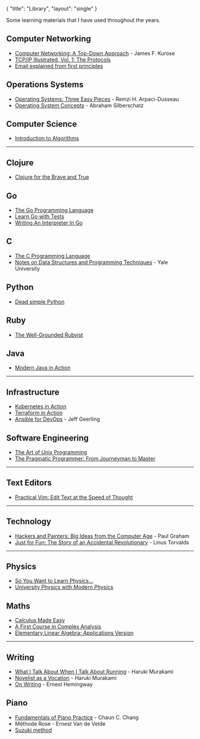 {
   "title": "Library",
   "layout": "single"
}

Some learning materials that I have used throughout the years.

## Computer Networking

+ [Computer Networking: A Top-Down
  Approach](https://www.goodreads.com/book/show/83847.Computer_Networking) - James F. Kurose
+ [TCP/IP Illustrated, Vol. 1: The Protocols](https://www.goodreads.com/book/show/505560.TCP_IP_Illustrated_Vol_1)
+ [Email explained from first principles](https://explained-from-first-principles.com/email/)
  
## Operations Systems

+ [Operating Systems: Three Easy
  Pieces](https://www.goodreads.com/book/show/17374825-operating-systems) - Remzi H. Arpaci-Dusseau
+ [Operating System
  Concepts](https://www.goodreads.com/book/show/83833.Operating_System_Concepts) - Abraham Silberschatz
  
## Computer Science

+ [Introduction to Algorithms](https://www.goodreads.com/book/show/108986.Introduction_to_Algorithms)
   
---

## Clojure

+ [Clojure for the Brave and True](https://www.braveclojure.com/)

## Go

+ [The Go Programming Language](https://www.goodreads.com/book/show/25080953-the-go-programming-language)
+ [Learn Go with Tests](https://quii.gitbook.io/learn-go-with-tests/)
+ [Writing An Interpreter In Go](https://interpreterbook.com/)

## C

+ [The C Programming Language](https://www.goodreads.com/book/show/515601.The_C_Programming_Language)
+ [Notes on Data Structures and Programming
  Techniques](https://cs.yale.edu/homes/aspnes/classes/223/notes.html) - Yale University
  
## Python

+ [Dead simple Python](https://www.goodreads.com/book/show/52555538-dead-simple-python)

## Ruby

+ [The Well-Grounded Rubyist](https://www.goodreads.com/book/show/58355109-the-well-grounded-rubyist)

## Java

+ [Modern Java in Action](https://www.goodreads.com/book/show/46213396-modern-java-in-action)

---

## Infrastructure

+ [Kubernetes in Action](https://www.goodreads.com/book/show/34013922-kubernetes-in-action)
+ [Terraform in Action](https://www.goodreads.com/book/show/50542114-terraform-in-action)
+ [Ansible for
  DevOps](https://www.goodreads.com/book/show/27111284-ansible-for-devops) -
  Jeff Geerling


## Software Engineering

+ [The Art of Unix Programming](http://www.catb.org/~esr/writings/taoup/)
+ [The Pragmatic Programmer: From Journeyman to Master](https://www.goodreads.com/book/show/4099.The_Pragmatic_Programmer)

---

## Text Editors

+ [Practical Vim: Edit Text at the Speed of Thought](https://www.goodreads.com/book/show/13607232-practical-vim)


---

## Technology

+ [Hackers and Painters: Big Ideas from the Computer
  Age](https://www.goodreads.com/book/show/41793.Hackers_and_Painters) - Paul Graham
+ [Just for Fun: The Story of an Accidental
  Revolutionary](https://www.goodreads.com/book/show/160171.Just_for_Fun) -
  Linus Torvalds

---

## Physics

+ [So You Want to Learn Physics...](https://www.susanrigetti.com/physics)
+ [University Physics with Modern Physics ](https://www.goodreads.com/book/show/125139.University_Physics_with_Modern_Physics)

## Maths

+ [Calculus Made Easy](https://calculusmadeeasy.org/)
+ [A First Course in Complex Analysis](https://www.goodreads.com/book/show/202442.A_First_Course_in_Complex_Analysis)
+ [Elementary Linear Algebra: Applications Version](https://www.goodreads.com/book/show/24123355-elementary-linear-algebra)

---

## Writing

+ [What I Talk About When I Talk About
  Running](https://www.goodreads.com/book/show/2195464.What_I_Talk_About_When_I_Talk_About_Running) -
  Haruki Murakami
+ [Novelist as a
  Vocation](https://www.goodreads.com/book/show/60623107-novelist-as-a-vocation) -
  Haruki Murakami
+ [On Writing](https://www.goodreads.com/book/show/42683.On_Writing) - Ernest Hemingway


## Piano

+ [Fundamentals of Piano
  Practice](https://fundamentals-of-piano-practice.readthedocs.io/) - Chaun C. Chang
+ Méthode Rose - Ernest Van de Velde
+ [Suzuki method](https://en.wikipedia.org/wiki/Suzuki_method)
